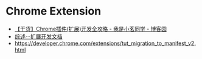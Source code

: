 # Chrome Extension

- [【干货】Chrome插件(扩展)开发全攻略 - 我是小茗同学 - 博客园](https://www.cnblogs.com/liuxianan/p/chrome-plugin-develop.html)
- [综述--扩展开发文档](http://open.chrome.360.cn/extension_dev/overview.html)
- https://developer.chrome.com/extensions/tut_migration_to_manifest_v2.html